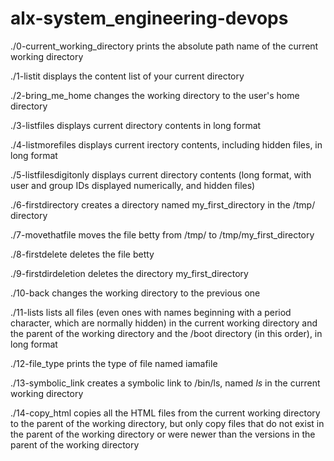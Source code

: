 # alx-system_engineering-devops

./0-current_working_directory prints the absolute path name of the current working directory

./1-listit displays the content list of your current directory

./2-bring_me_home changes the working directory to the user's home directory

./3-listfiles displays current directory contents in long format

./4-listmorefiles displays current irectory contents, including hidden files, in long format

./5-listfilesdigitonly displays current directory contents (long format, with user and group IDs displayed numerically, and hidden files)

./6-firstdirectory creates a directory named my_first_directory in the /tmp/ directory

./7-movethatfile moves the file betty from /tmp/ to /tmp/my_first_directory

./8-firstdelete deletes the file betty

./9-firstdirdeletion deletes the directory my_first_directory

./10-back changes the working directory to the previous one

./11-lists lists all files (even ones with names beginning with a period character, which are normally hidden) in the current working directory and the parent of the working directory and the /boot directory (in this order), in long format

./12-file_type prints the type of file named iamafile

./13-symbolic_link creates a symbolic link to /bin/ls, named _ls_ in the current working directory

./14-copy_html copies all the HTML files from the current working directory to the parent of the working directory, but only copy files that do not exist in the parent of the working directory or were newer than the versions in the parent of the working directory
